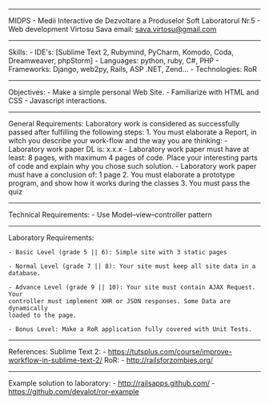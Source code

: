 *******************************************************************************
MIDPS - Medii Interactive de Dezvoltare a Produselor Soft
Laboratorul Nr.5 - Web development
Virtosu Sava
email: sava.virtosu@gmail.com
*******************************************************************************
Skills:
	- IDE's: [Sublime Text 2, Rubymind, PyCharm, Komodo, Coda, Dreamweaver, 
	phpStorm]
	- Languages: python, ruby, C#, PHP
	- Frameworks: Django, web2py, Rails, ASP .NET, Zend...
	- Technologies: RoR
*******************************************************************************
Objectives: 
	- Make a simple personal Web Site.
	- Familiarize with HTML and CSS
	- Javascript interactions.
*******************************************************************************
General Requirements:
	Laboratory work is considered as successfully passed after fulfilling the 
	following steps:
		1. You must elaborate a Report, in witch you describe your work-flow 
		and the way you are thinking:
			- Laboratory work paper DL is: x.x.x
			- Laboratory work paper must have at least: 8 pages, with maximum 4 
			pages of code. Place your interesting parts of code and explain why you 
			chose such solution.
			- Laboratory work paper must have a conclusion of: 1 page
		2. You must elaborate a prototype program, and show how it works during
		the classes
		3. You must pass the quiz 
*******************************************************************************
Technical Requirements:
	- Use Model–view–controller pattern
*******************************************************************************
Laboratory Requirements:

	- Basic Level (grade 5 || 6): Simple site with 3 static pages

	- Normal Level (grade 7 || 8): Your site must keep all site data in a 
	database.

	- Advance Level (grade 9 || 10): Your site must contain AJAX Request. Your 
	controller must implement XHR or JSON responses. Some Data are dynamically
	loaded to the page.

	- Bonus Level: Make a RoR application fully covered with Unit Tests.

*******************************************************************************
References:
	Sublime Text 2:
		- https://tutsplus.com/course/improve-workflow-in-sublime-text-2/
	RoR:
		- http://railsforzombies.org/

*******************************************************************************
Example solution to laboratory:
	- http://railsapps.github.com/
	- https://github.com/devalot/ror-example
	